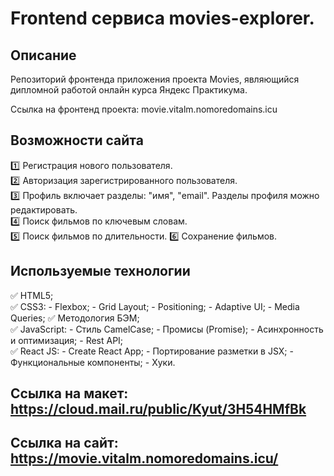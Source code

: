 # Frontend сервиса movies-explorer.

## Описание
Репозиторий фронтенда приложения проекта Movies, являющийся дипломной работой онлайн курса Яндекс Практикума.

Ссылка на фронтенд проекта: movie.vitalm.nomoredomains.icu

## Возможности сайта
:one: Регистрация нового пользователя.    
:two: Авторизация зарегистрированного пользователя.    
:three: Профиль включает разделы: "имя", "email". Разделы профиля можно редактировать.    
:four: Поиск фильмов по ключевым словам.    
:five: Поиск фильмов по длительности.
:six: Сохранение фильмов.

## Используемые технологии
:white_check_mark: HTML5;  
:white_check_mark: CSS3:
    - Flexbox;
    - Grid Layout;
    - Positioning;
    - Adaptive UI;
    - Media Queries;
:white_check_mark: Методология БЭМ;    
:white_check_mark: JavaScript:
    - Стиль CamelCase;
    - Промисы (Promise);
    - Асинхронность и оптимизация;
    - Rest API;    
:white_check_mark: React JS:
    - Create React App;
    - Портирование разметки в JSX;
    - Функциональные компоненты;
    - Хуки.  

## Ссылка на макет: https://cloud.mail.ru/public/Kyut/3H54HMfBk
## Ссылка на сайт: https://movie.vitalm.nomoredomains.icu/